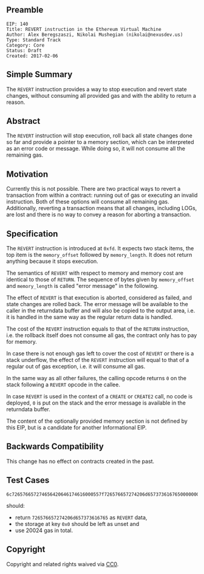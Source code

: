 ## Preamble

    EIP: 140
    Title: REVERT instruction in the Ethereum Virtual Machine
    Author: Alex Beregszaszi, Nikolai Mushegian (nikolai@nexusdev.us)
    Type: Standard Track
    Category: Core
    Status: Draft
    Created: 2017-02-06

## Simple Summary

The `REVERT` instruction provides a way to stop execution and revert state changes, without consuming all provided gas and with the ability to return a reason.

## Abstract

The `REVERT` instruction will stop execution, roll back all state changes done so far and provide a pointer to a memory section, which can be interpreted as an error code or message. While doing so, it will not consume all the remaining gas.

## Motivation

Currently this is not possible. There are two practical ways to revert a transaction from within a contract: running out of gas or executing an invalid instruction. Both of these options will consume all remaining gas. Additionally, reverting a transaction means that all changes, including LOGs, are lost and there is no way to convey a reason for aborting a transaction.

## Specification

The `REVERT` instruction is introduced at `0xfd`. It expects two stack items, the top item is the `memory_offset` followed by `memory_length`. It does not return anything because it stops execution.

The semantics of `REVERT` with respect to memory and memory cost are identical to those of `RETURN`. The sequence of bytes given by `memory_offset` and `memory_length` is called "error message" in the following.

The effect of `REVERT` is that execution is aborted, considered as failed, and state changes are rolled back. The error message will be available to the caller in the returndata buffer and will also be copied to the output area, i.e. it is handled in the same way as the regular return data is handled.

The cost of the `REVERT` instruction equals to that of the `RETURN` instruction, i.e. the rollback itself does not consume all gas, the contract only has to pay for memory.

In case there is not enough gas left to cover the cost of `REVERT` or there is a stack underflow, the effect of the `REVERT` instruction will equal to that of a regular out of gas exception, i.e. it will consume all gas.

In the same way as all other failures, the calling opcode returns `0` on the stack following a `REVERT` opcode in the callee.

In case `REVERT` is used in the context of a `CREATE` or `CREATE2` call, no code is deployed, `0` is put on the stack and the error message is available in the returndata buffer.

The content of the optionally provided memory section is not defined by this EIP, but is a candidate for another Informational EIP.

## Backwards Compatibility

This change has no effect on contracts created in the past.

## Test Cases

```
6c726576657274656420646174616000557f726576657274206d657373616765000000000000000000000000000000000000600052600e6000fd
```

should:
- return `726576657274206d657373616765` as `REVERT` data,
- the storage at key `0x0` should be left as unset and
- use 20024 gas in total.

## Copyright

Copyright and related rights waived via [CC0](https://creativecommons.org/publicdomain/zero/1.0/).
